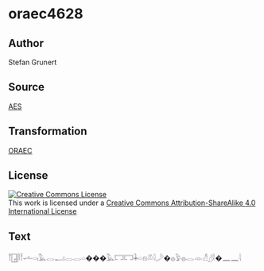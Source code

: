 # oraec4628

## Author

Stefan Grunert

## Source

[AES](https://github.com/simondschweitzer/aes)

## Transformation

[ORAEC](https://oraec.github.io/)

## License

<a rel="license" href="http://creativecommons.org/licenses/by-sa/4.0/"><img alt="Creative Commons License" style="border-width:0" src="https://i.creativecommons.org/l/by-sa/4.0/88x31.png" /></a><br />This work is licensed under a <a rel="license" href="http://creativecommons.org/licenses/by-sa/4.0/">Creative Commons Attribution-ShareAlike 4.0 International License</a>

## Text

𓋾𓉗𓋴𓍋𓌡𓏏𓏤𓅓𓂋𓂝𓂋𓂋𓏏���𓅓𓉐𓉐𓇓𓏏𓁶𓌨𓇋𓌳�𓐍𓅱𓐍𓂋𓁹𓀭𓊨𓎛�𓈖𓈖𓇋<br>
